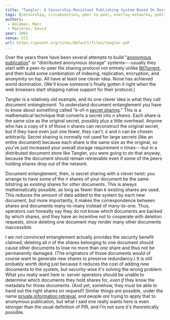 ```yaml
---
title: "Tangler: A Censorship-Resistant Publishing System Based On Document Entanglements"
tags: [censorship, circumvention, peer to peer, overlay networks, publishing]
authors:
 - Waldman, Marc
 - Mazières, David
year: 2001
venue: CCS
url: https://gnunet.org/sites/default/files/tangler.pdf
...
```


Over the years there have been several attempts to build
"[anonymous publication][]" or "distributed anonymous storage"
systems---usually they start with a peer-to-peer file sharing protocol
not entirely unlike [BitTorrent][], and then build some combination of
indexing, replication, encryption, and anonymity on top.  All have at
least one clever idea.  None has achieved world domination.  (We'll
know someone's finally gotten it right when the web browsers start
shipping native support for their protocol.)

Tangler is a relatively old example, and its one clever idea is what
they call _document entanglement_.  To understand document
entanglement you have to know about something called "$k$-of-$n$
[secret sharing][]."  This is a mathematical technique that converts a
secret into $n$ _shares_.  Each share is the same size as the original
secret, possibly plus a little overhead.  Anyone who has a copy of $k$
of those $n$ shares can reconstruct the original secret, but if they
have even just one fewer, they can't.  $k$ and $n$ can be chosen
arbitrarily.  Secret sharing is normally not used for large secrets
(like an entire document) because each share is the same size as the
original, so you've just increased your overall storage requirement
$n$ times---but in a distributed document store like Tangler, you
were going to do that anyway, because the document should remain
retrievable even if some of the peers holding shares drop out of the
network.

Document entanglement, then, is secret sharing with a clever twist:
you arrange to have some of the $n$ shares of your document be the
same bitstring as *existing* shares for *other* documents.  This is
always mathematically possible, as long as fewer than $k$ existing
shares are used.  This reduces the amount of data added to the system
by each new document, but more importantly, it makes the
correspondence between shares and documents many-to-many instead of
many-to-one.  Thus, operators can honestly say they do not know which
documents are backed by which shares, and they have an incentive not
to cooperate with deletion requests, since deleting one document may
render many other documents inaccessible.

I am not convinced entanglement actually provides the security benefit
claimed; deleting all $n$ of the shares belonging to one document
should cause other documents to lose no more than *one* share and thus
not be permanently damaged.  (The originators of those documents would
of course want to generate new shares to preserve redundancy.)  It is
still probably worth doing just because it reduces the cost of adding
new documents to the system, but security-wise it's solving the wrong
problem.  What you really want here is: server operators should be
unable to determine which documents they hold shares for, *even if*
they know the metadata for those documents.  (And yet, somehow, they
must be able to hand out the right shares on request!)  Similar things
*are* possible, under the name [private information retrieval][], and
people *are* trying to apply that to anonymous publication, but what I
said one really wants here is even stronger than the usual definition
of PIR, and I'm not sure it's theoretically possible.

[anonymous publication]: http://freehaven.net/anonbib/full/topic.html#Anonymous_20publication
[BitTorrent]: https://en.wikipedia.org/wiki/BitTorrent
[secret sharing]: https://en.wikipedia.org/wiki/Secret_sharing
[private information retrieval]: https://en.wikipedia.org/wiki/Private_information_retrieval
